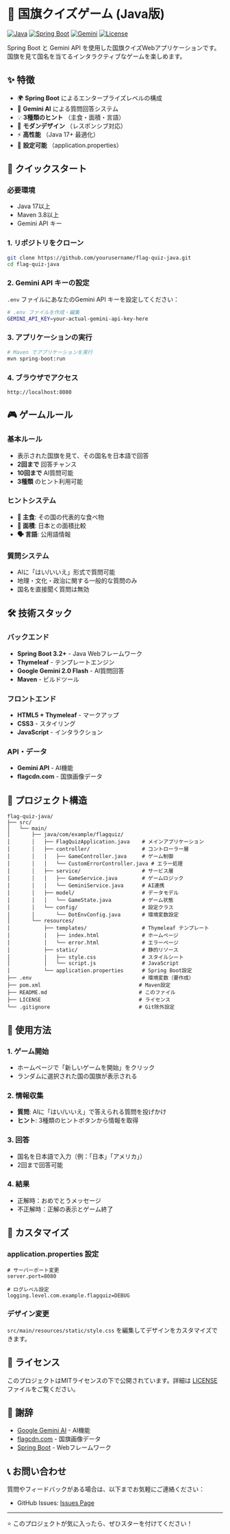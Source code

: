 # 🏴 国旗クイズゲーム (Java版)

[![Java](https://img.shields.io/badge/Java-17+-orange.svg)](https://www.oracle.com/java/)
[![Spring Boot](https://img.shields.io/badge/Spring%20Boot-3.2+-green.svg)](https://spring.io/projects/spring-boot)
[![Gemini](https://img.shields.io/badge/Gemini-2.0%20Flash-purple.svg)](https://ai.google.dev/)
[![License](https://img.shields.io/badge/License-MIT-yellow.svg)](LICENSE)

Spring Boot と Gemini API を使用した国旗クイズWebアプリケーションです。国旗を見て国名を当てるインタラクティブなゲームを楽しめます。

## ✨ 特徴

- 🌍 **Spring Boot** によるエンタープライズレベルの構成
- 🤖 **Gemini AI** による質問回答システム
- 💡 **3種類のヒント** （主食・面積・言語）
- 🎨 **モダンデザイン** （レスポンシブ対応）
- ⚡ **高性能** （Java 17+ 最適化）
- 🔧 **設定可能** （application.properties）

## 🚀 クイックスタート

### 必要環境
- Java 17以上
- Maven 3.8以上
- Gemini API キー

### 1. リポジトリをクローン
```bash
git clone https://github.com/yourusername/flag-quiz-java.git
cd flag-quiz-java
```

### 2. Gemini API キーの設定
`.env` ファイルにあなたのGemini API キーを設定してください：

```bash
# .env ファイルを作成・編集
GEMINI_API_KEY=your-actual-gemini-api-key-here
```

### 3. アプリケーションの実行
```bash
# Maven でアプリケーションを実行
mvn spring-boot:run
```

### 4. ブラウザでアクセス
```
http://localhost:8080
```

## 🎮 ゲームルール

### 基本ルール
- 表示された国旗を見て、その国名を日本語で回答
- **2回まで** 回答チャンス
- **10回まで** AI質問可能
- **3種類** のヒント利用可能

### ヒントシステム
- **🍚 主食**: その国の代表的な食べ物
- **📏 面積**: 日本との面積比較
- **🗣️ 言語**: 公用語情報

### 質問システム
- AIに「はい/いいえ」形式で質問可能
- 地理・文化・政治に関する一般的な質問のみ
- 国名を直接聞く質問は無効

## 🛠️ 技術スタック

### バックエンド
- **Spring Boot 3.2+** - Java Webフレームワーク
- **Thymeleaf** - テンプレートエンジン
- **Google Gemini 2.0 Flash** - AI質問回答
- **Maven** - ビルドツール

### フロントエンド
- **HTML5 + Thymeleaf** - マークアップ
- **CSS3** - スタイリング
- **JavaScript** - インタラクション

### API・データ
- **Gemini API** - AI機能
- **flagcdn.com** - 国旗画像データ

## 📁 プロジェクト構造

```
flag-quiz-java/
├── src/
│   └── main/
│       ├── java/com/example/flagquiz/
│       │   ├── FlagQuizApplication.java    # メインアプリケーション
│       │   ├── controller/                 # コントローラー層
│       │   │   ├── GameController.java     # ゲーム制御
│       │   │   └── CustomErrorController.java # エラー処理
│       │   ├── service/                    # サービス層
│       │   │   ├── GameService.java        # ゲームロジック
│       │   │   └── GeminiService.java      # AI連携
│       │   ├── model/                      # データモデル
│       │   │   └── GameState.java          # ゲーム状態
│       │   └── config/                     # 設定クラス
│       │       └── DotEnvConfig.java       # 環境変数設定
│       └── resources/
│           ├── templates/                  # Thymeleaf テンプレート
│           │   ├── index.html              # ホームページ
│           │   └── error.html              # エラーページ
│           ├── static/                     # 静的リソース
│           │   ├── style.css               # スタイルシート
│           │   └── script.js               # JavaScript
│           └── application.properties      # Spring Boot設定
├── .env                                    # 環境変数（要作成）
├── pom.xml                                # Maven設定
├── README.md                              # このファイル
├── LICENSE                                # ライセンス
└── .gitignore                             # Git除外設定
```

## 🎯 使用方法

### 1. ゲーム開始
- ホームページで「新しいゲームを開始」をクリック
- ランダムに選択された国の国旗が表示される

### 2. 情報収集
- **質問**: AIに「はい/いいえ」で答えられる質問を投げかけ
- **ヒント**: 3種類のヒントボタンから情報を取得

### 3. 回答
- 国名を日本語で入力（例：「日本」「アメリカ」）
- 2回まで回答可能

### 4. 結果
- 正解時：おめでとうメッセージ
- 不正解時：正解の表示とゲーム終了

## 🔧 カスタマイズ

### application.properties 設定
```properties
# サーバーポート変更
server.port=8080

# ログレベル設定
logging.level.com.example.flagquiz=DEBUG
```

### デザイン変更
`src/main/resources/static/style.css` を編集してデザインをカスタマイズできます。

## 📝 ライセンス

このプロジェクトはMITライセンスの下で公開されています。詳細は [LICENSE](LICENSE) ファイルをご覧ください。

## 🙏 謝辞

- [Google Gemini AI](https://ai.google.dev/) - AI機能
- [flagcdn.com](https://flagcdn.com/) - 国旗画像データ
- [Spring Boot](https://spring.io/projects/spring-boot) - Webフレームワーク

## 📞 お問い合わせ

質問やフィードバックがある場合は、以下までお気軽にご連絡ください：

- GitHub Issues: [Issues Page](https://github.com/yourusername/flag-quiz-java/issues)

---

⭐ このプロジェクトが気に入ったら、ぜひスターを付けてください！